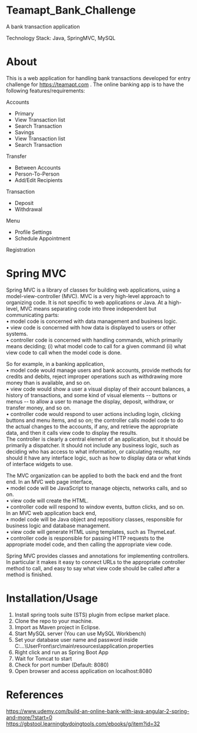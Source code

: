 # Teamapt_Bank_Challenge
A bank transaction application

Technology Stack: Java, SpringMVC, MySQL

# About

This is a web application for handling bank transactions developed for entry challenge for https://teamapt.com . The online banking app is to have the following features/requirements:

Accounts  

-	Primary
-	View Transaction list
-	Search Transaction
-	Savings
-	View Transaction list
-	Search Transaction

Transfer  
-	Between Accounts
-	Person-To-Person
-	Add/Edit Recipients

Transaction 
-	Deposit
-	Withdrawal

Menu  
-	Profile Settings
-	Schedule Appointment

Registration  

# Spring MVC
Spring MVC is a library of classes for building web applications, using a model-view-controller (MVC). MVC is a very high-level approach to organizing code. It is not specific to web applications or Java. 
At a high-level, MVC means separating code into three independent but communicating parts:  
•	model code is concerned with data management and business logic.  
•	view code is concerned with how data is displayed to users or other systems.  
•	controller code is concerned with handling commands, which primarily means deciding; (i) what model code to call for a given command (ii) what view code to call when the model code is done.

So for example, in a banking application,   
•	model code would manage users and bank accounts, provide methods for credits and debits, reject improper operations such as withdrawing more money than is available, and so on.    
•	view code would show a user a visual display of their account balances, a history of transactions, and some kind of visual elements -- buttons or menus -- to allow a user to manage the display, deposit, withdraw, or transfer money, and so on.    
•	controller code would respond to user actions including login, clicking buttons and menu items, and so on; the controller calls model code to do the actual changes to the accounts, if any, and retrieve the appropriate data, and  then it calls view code to display the results.    
The controller is clearly a central element of an application, but it should be primarily a dispatcher. It should not include any business logic, such as deciding who has access to what information, or calculating results, nor should it have any interface logic, such as how to display data or what kinds of interface widgets to use.

The MVC organization can be applied to both the back end and the front end.
In an MVC web page interface,   
•	model code will be JavaScript to manage objects, networks calls, and so on.   
•	view code will create the HTML.   
•	controller code will respond to window events, button clicks, and so on.    
In an MVC web application back end,   
•	model code will be Java object and repositiory classes, responsible for business logic and database management.   
•	view code will generate HTML using templates, such as ThymeLeaf.    
•	controller code is responsible for passing HTTP requests to the appropriate model code, and then calling the appropriate view code.   

Spring MVC provides classes and annotations for implementing controllers. In particular it makes it easy to connect URLs to the appropriate controller method to call, and easy to say what view code should be called after a method is finished.



# Installation/Usage

1.	Install spring tools suite (STS) plugin from eclipse market place.
2.	Clone the repo to your machine.
3.	Import as Maven project in Eclipse.
4.	Start MySQL server (You can use MySQL Workbench)
5.	Set your database user name and password inside C:\...\UserFront\src\main\resources\application.properties
6.	Right click and run as Spring Boot App
7.	Wait for Tomcat to start 
8.	Check for port number (Default: 8080)
9.	 Open browser and access application on localhost:8080

# References
https://www.udemy.com/build-an-online-bank-with-java-angular-2-spring-and-more/?start=0
https://gbstool.learningbydoingtools.com/ebooks/g/item?id=32









